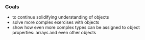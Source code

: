 ### Goals

- to continue solidifying understanding of objects
- solve more complex exercises with objects
- show how even more complex types can be assigned to object properties: arrays and even other objects
